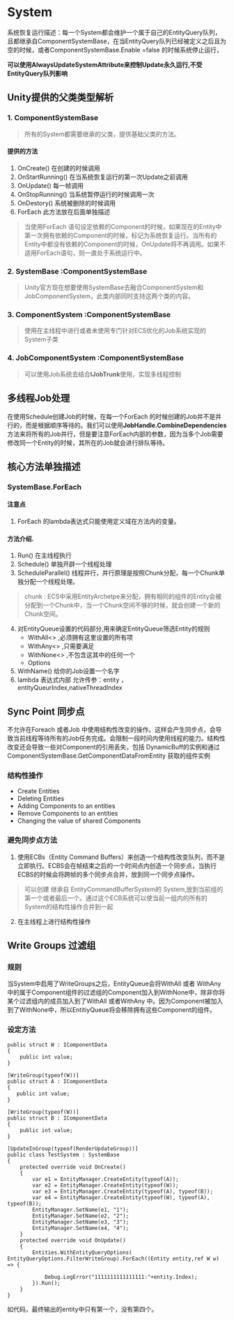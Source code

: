 # System
系统恢复运行描述：每一个System都会维护一个属于自己的EntityQuery队列，且都继承自ComponentSystemBase，在当EntityQuery队列已经被定义之后且为空的时候，或者ComponentSystemBase.Enable =false 的时候系统停止运行，

**可以使用AlwaysUpdateSystemAttribute来控制Update永久运行,不受EntityQuery队列影响**

## Unity提供的父类类型解析

### 1. ComponentSystemBase
 >所有的System都需要继承的父类，提供基础父类的方法。
 #### 提供的方法
1. OnCreate() 在创建的时候调用
2. OnStartRunning() 在当系统恢复运行的第一次Update之前调用
3. OnUpdate() 每一帧调用
4. OnStopRunning() 当系统暂停运行的时候调用一次
5. OnDestory() 系统被删除的时候调用
6. ForEach 此方法放在后面单独描述
> 当使用ForEach 语句设定依赖的Component的时候，如果现在的Entity中第一次拥有依赖的Component的时候，标记为系统恢复运行。当所有的Entity中都没有依赖的Component的时候，OnUpdate将不再调用。如果不适用ForEach语句，则一直处于系统运行中。

### 2. SystemBase :ComponentSystemBase
>Unity官方现在想要使用SystemBase去融合ComponentSystem和JobComponentSystem，此类内部同时支持这两个类的内容。

### 3. ComponentSystem :ComponentSystemBase
> 使用在主线程中进行或者未使用专门针对ECS优化的Job系统实现的System子类

### 4. JobComponentSystem :ComponentSystemBase
> 可以使用Job系统去结合**IJobTrunk**使用，实现多线程控制

## 多线程Job处理
  在使用Schedule创建Job的时候，在每一个ForEach 的时候创建的Job并不是并行的，而是根据顺序等待的。我们可以使用**JobHandle.CombineDependencies**方法来将所有的Job并行，但是要注意ForEach内部的参数，因为当多个Job需要修改同一个Entity的时候，其所在的Job就会进行排队等待。

## 核心方法单独描述
### SystemBase.ForEach
#### 注意点
1. ForEach 的lambda表达式只能使用定义域在方法内的变量。

#### 方法介绍.
1. Run() 在主线程执行
2. Schedule() 单独开辟一个线程处理
3. ScheduleParallel() 线程并行，并行原理是按照Chunk分配，每一个Chunk单独分配一个线程处理。
> chunk : ECS中采用EntityArchetpe来分配，拥有相同的组件的Entity会被分配到一个Chunk中，当一个Chunk空间不够的时候，就会创建一个新的Chunk空间。
4. 对EntityQueue设置的代码部分,用来确定EntityQueue筛选Entity的规则
   - WithAll<> ,必须拥有这里设置的所有项
   - WithAny<> ,只需要满足
   - WithNone<> ,不包含这其中的任何一个
   - Options
5. WithName() 给你的Job设置一个名字
10. lambda 表达式内部 允许传参：entity ，entityQueurIndex,nativeThreadIndex  

## Sync Point 同步点
  不允许在Foreach 或者Job 中使用结构性改变的操作。这样会产生同步点，会导致当前线程等待所有的Job任务完成。会限制一段时间内使用线程的能力。结构性改变还会导致一些对Component的引用丢失，包括 DynamicBuff的实例和通过 ComponentSystemBase.GetComponentDataFromEntity 获取的组件实例


### 结构性操作
- Create Entities
- Deleting Entities
- Adding Components to an entities
- Remove Components to an entities
- Changing the value of shared Components

### 避免同步点方法
1. 使用ECBs（Entity Command Buffers）来创造一个结构性改变队列，而不是立即执行。ECBS会在帧结束之后的一个时间点内创造一个同步点，当执行ECBS的时候会将跨帧的多个同步点合并，放到同一个同步点操作。
> 可以创建 继承自 EntityCommandBufferSystem的 System,放到当前组的第一个或者最后一个。通过这个ECB系统可以使当前一组内的所有的System的结构性操作合并到一起
2. 在主线程上进行结构性操作

## Write Groups 过滤组
### 规则
当System中启用了WriteGroups之后，EntityQueue会将WithAll 或者 WithAny 中的属于Component组件的过滤组的Component加入到WithNone中，除非你将某个过滤组内的成员加入到了WithAll 或者WithAny 中。因为Component被加入到了WithNone中，所以EntitiyQueue将会移除拥有这些Component的组件。
### 设定方法
~~~
public struct W : IComponentData
{
    public int value;
}

[WriteGroup(typeof(W))]
public struct A : IComponentData
{
   public int value;
}

[WriteGroup(typeof(W))]
public struct B : IComponentData
{
    public int value;
}

[UpdateInGroup(typeof(RenderUpdateGroup))]
public class TestSystem : SystemBase
{
    protected override void OnCreate()
    {
        var e1 = EntityManager.CreateEntity(typeof(A));
        var e2 = EntityManager.CreateEntity(typeof(W));
        var e3 = EntityManager.CreateEntity(typeof(A), typeof(B));
        var e4 = EntityManager.CreateEntity(typeof(W), typeof(A), typeof(B));
        EntityManager.SetName(e1, "1");
        EntityManager.SetName(e2, "2");
        EntityManager.SetName(e3, "3");
        EntityManager.SetName(e4, "4");
    }
    protected override void OnUpdate()
    {
        Entities.WithEntityQueryOptions( EntityQueryOptions.FilterWriteGroup).ForEach((Entity entity,ref W w) => {

            Debug.LogError("1111111111111111:"+entity.Index);
        }).Run();
    }
}
~~~
如代码，最终输出的entity中只有第一个，没有第四个。